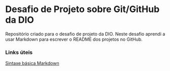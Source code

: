# Desafio de Projeto sobre Git/GitHub da DIO
 Repositório criado para o desafio de projeto da DIO. Neste desafio aprendi a usar Markdown para escrever
 o README dos projetos no GitHub.
 
 
### Links úteis
[Sintaxe básica Markdown](https://www.markdownguide.org/basic-syntax/)
